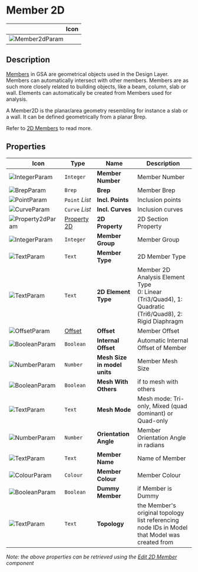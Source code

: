 # Member 2D
<!--- This file has been auto-generated, do not change it manually! Edit the generator here: https://github.com/arup-group/GSA-Grasshopper/tree/main/DocsGeneration --->

|<img width="150"/> Icon |
| ----------- |
|![Member2dParam](./images/Member2dParam.png) |

## Description

[Members](/references/hidr-data-member.md) in GSA are geometrical objects used in the Design Layer. Members can automatically intersect with other members. Members are as such more closely related to building objects, like a beam, column, slab or wall. Elements can automatically be created from Members used for analysis.

 A Member2D is the planar/area geometry resembling for instance a slab or a wall. It can be defined geometrically from a planar Brep.

 Refer to [2D Members](/explanations/members-2d.md) to read more.



## Properties

|<img width="20"/> Icon |<img width="200"/> Type |<img width="200"/> Name |<img width="1000"/> Description |
| ----------- | ----------- | ----------- | ----------- |
|![IntegerParam](./images/IntegerParam.png) |`Integer` |**Member Number** |Member Number |
|![BrepParam](./images/BrepParam.png) |`Brep` |**Brep** |Member Brep |
|![PointParam](./images/PointParam.png) |`Point` _List_ |**Incl. Points** |Inclusion points |
|![CurveParam](./images/CurveParam.png) |`Curve` _List_ |**Incl. Curves** |Inclusion curves |
|![Property2dParam](./images/Property2dParam.png) |[Property 2D](gsagh-property-2d-parameter.md) |**2D Property** |2D Section Property |
|![IntegerParam](./images/IntegerParam.png) |`Integer` |**Member Group** |Member Group |
|![TextParam](./images/TextParam.png) |`Text` |**Member Type** |2D Member Type |
|![TextParam](./images/TextParam.png) |`Text` |**2D Element Type** |Member 2D Analysis Element Type<br />0: Linear (Tri3/Quad4), 1: Quadratic (Tri6/Quad8), 2: Rigid Diaphragm |
|![OffsetParam](./images/OffsetParam.png) |[Offset](gsagh-offset-parameter.md) |**Offset** |Member Offset |
|![BooleanParam](./images/BooleanParam.png) |`Boolean` |**Internal Offset** |Automatic Internal Offset of Member |
|![NumberParam](./images/NumberParam.png) |`Number` |**Mesh Size in model units** |Member Mesh Size |
|![BooleanParam](./images/BooleanParam.png) |`Boolean` |**Mesh With Others** |if to mesh with others |
|![TextParam](./images/TextParam.png) |`Text` |**Mesh Mode** |Mesh mode: Tri-only, Mixed (quad dominant) or Quad-only |
|![NumberParam](./images/NumberParam.png) |`Number` |**Orientation Angle** |Member Orientation Angle in radians |
|![TextParam](./images/TextParam.png) |`Text` |**Member Name** |Name of Member |
|![ColourParam](./images/ColourParam.png) |`Colour` |**Member Colour** |Member Colour |
|![BooleanParam](./images/BooleanParam.png) |`Boolean` |**Dummy Member** |if Member is Dummy |
|![TextParam](./images/TextParam.png) |`Text` |**Topology** |the Member's original topology list referencing node IDs in Model that Model was created from |

_Note: the above properties can be retrieved using the [Edit 2D Member](gsagh-edit-2d-member-component.md) component_
